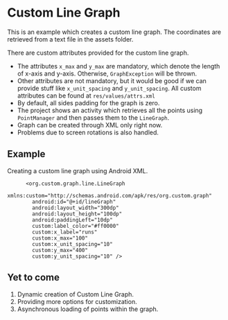 Custom Line Graph
=================

This is an example which creates a custom line graph. The coordinates are retrieved from a text file in the assets folder.
 
There are custom attributes provided for the custom line graph.
  - The attributes `x_max` and `y_max` are mandatory, which denote the length of x-axis and y-axis. Otherwise, `GraphException` will be thrown. 
  - Other attributes are not mandatory, but it would be good if we can provide stuff like `x_unit_spacing` and `y_unit_spacing`. All custom attributes can be found at `res/values/attrs.xml`
  - By default, all sides padding for the graph is zero.
  - The project shows an activity which retrieves all the points using `PointManager` and then passes them to the 
    `LineGraph`.
  - Graph can be created through XML only right now.
  - Problems due to screen rotations is also handled.

Example
-------

Creating a custom line graph using Android XML.

```
      <org.custom.graph.line.LineGraph
        xmlns:custom="http://schemas.android.com/apk/res/org.custom.graph"
        android:id="@+id/lineGraph"
        android:layout_width="300dp"
        android:layout_height="100dp"
        android:paddingLeft="10dp"
        custom:label_color="#ff0000"
        custom:x_label="runs"
        custom:x_max="100"
        custom:x_unit_spacing="10"
        custom:y_max="400"
        custom:y_unit_spacing="10" />
```

Yet to come
-----------

1. Dynamic creation of Custom Line Graph.
2. Providing more options for customization.
3. Asynchronous loading of points within the graph.
